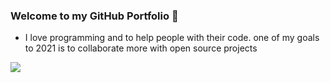 ### Welcome to my GitHub Portfolio 👋

- I love programming and to help people with their code. one of my goals to 2021 is to collaborate more with open source projects

<img src ="https://github-readme-stats.vercel.app/api?username=c0br4x-d3v&&show_icons=true&title_color=ffffff&icon_color=bb2acf&text_color=daf7dc&bg_color=151515"> 
<!--
**c0br4x-d3v/c0br4x-d3v** is a ✨ _special_ ✨ repository because its `README.md` (this file) appears on your GitHub profile.

Here are some ideas to get you started:

- 🔭 I’m currently working on ...
- 🌱 I’m currently learning ...
- 👯 I’m looking to collaborate on ...
- 🤔 I’m looking for help with ...
- 💬 Ask me about ...
- 📫 How to reach me: ...
- 😄 Pronouns: ...
- ⚡ Fun fact: ...
-->
